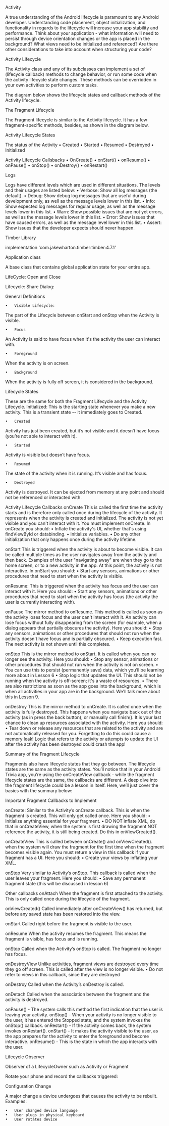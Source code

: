 Activity

A true understanding of the Android lifecycle is paramount to any Android developer. Understanding code placement, object initialization, and functionality in regards to the lifecycle will increase your app stability and performance. 
Think about your application - what information will need to persist through device orientation changes or the app is placed in the background? What views need to be initialized and referenced? Are there other considerations to take into account when structuring your code? 

Activity Lifecycle 

The Activity class and any of its subclasses can implement a set of (lifecycle callback) methods to change behavior, or run some code when the activity lifecycle state changes. These methods can be overridden in your own activities to perform custom tasks. 

The diagram below shows the lifecycle states and callback methods of the Activity lifecycle.





The Fragment Lifecycle

The Fragment lifecycle is similar to the Activity lifecycle. It has a few fragment-specific methods, besides, as shown in the diagram below.





Activity Lifecycle States

The status of the Activity
	•	Created
	•	Started
	•	Resumed
	•	Destroyed
	•	Initialized


Activity Lifecycle Callsbacks
	•	OnCreate()
	•	onStart()
	•	onResume()
	•	onPause()
	•	onStop()
	•	onDestroy()
	•	onRestart()


Logs

Logs have different levels which are used in different situations. The levels and their usages are listed below:
	•	Verbose: Show all log messages (the default).
	•	Debug: Show debug log messages that are useful during development only, as well as the message levels lower in this list.
	•	Info: Show expected log messages for regular usage, as well as the message levels lower in this list.
	•	Warn: Show possible issues that are not yet errors, as well as the message levels lower in this list.
	•	Error: Show issues that have caused errors, as well as the message level lower in this list.
	•	Assert: Show issues that the developer expects should never happen.


Timber Library



implementation 'com.jakewharton.timber:timber:4.7.1'


Application class

A base class that contains global application state for your entire app.


LifeCycle: Open and Close




Lifecycle: Share Dialog:




General Definitions

	•	Visible Lifecycle: 
The part of the Lifecycle between onStart and onStop when the Activity is visible.

	•	Focus
An Activity is said to have focus when it's the activity the user can interact with.

	•	Foreground
When the activity is on screen.

	•	Background
When the activity is fully off screen, it is considered in the background.

Lifecycle States

These are the same for both the Fragment Lifecycle and the Activity Lifecycle.
Initialized: This is the starting state whenever you make a new activity. This is a transient state -- it immediately goes to Created.

	•	Created
Activity has just been created, but it’s not visible and it doesn’t have focus (you’re not able to interact with it).

	•	Started
Activity is visible but doesn’t have focus.

	•	Resumed
The state of the activity when it is running. It’s visible and has focus.

	•	Destroyed
Activity is destroyed. It can be ejected from memory at any point and should not be referenced or interacted with.

Activity Lifecycle Callbacks
onCreate
This is called the first time the activity starts and is therefore only called once during the lifecycle of the activity. It represents when the activity is created and initialized. The activity is not yet visible and you can't interact with it. You must implement onCreate. In onCreate you should:
	•	Inflate the activity's UI, whether that's using findViewById or databinding.
	•	Initialize variables.
	•	Do any other initialization that only happens once during the activity lifetime.

onStart
This is triggered when the activity is about to become visible. It can be called multiple times as the user navigates away from the activity and then back. Examples of the user "navigating away" are when they go to the home screen, or to a new activity in the app. At this point, the activity is not interactive. In onStart you should:
	•	Start any sensors, animations or other procedures that need to start when the activity is visible.

onResume: This is triggered when the activity has focus and the user can interact with it. Here you should:
	•	Start any sensors, animations or other procedures that need to start when the activity has focus (the activity the user is currently interacting with).

onPause
The mirror method to onResume. This method is called as soon as the activity loses focus and the user can't interact with it. An activity can lose focus without fully disappearing from the screen (for example, when a dialog appears that partially obscures the activity). Here you should:
	•	Stop any sensors, animations or other procedures that should not run when the activity doesn't have focus and is partially obscured.
	•	Keep execution fast. The next activity is not shown until this completes.

onStop
This is the mirror method to onStart. It is called when you can no longer see the activity. Here you should:
	•	Stop any sensor, animations or other procedures that should not run when the activity is not on screen.
	•	You can use this to persist (permanently save) data, which you’ll be learning more about in Lesson 6
	•	Stop logic that updates the UI. This should not be running when the activity is off-screen; it's a waste of resources.
	•	There are also restrictions as soon as the app goes into the background, which is when all activities in your app are in the background. We'll talk more about this in Lesson 9.

onDestroy
This is the mirror method to onCreate. It is called once when the activity is fully destroyed. This happens when you navigate back out of the activity (as in press the back button), or manually call finish(). It is your last chance to clean up resources associated with the activity. Here you should:
	•	Tear down or release any resources that are related to the activity and are not automatically released for you. Forgetting to do this could cause a memory leak! Logic that refers to the activity or attempts to update the UI after the activity has been destroyed could crash the app!


Summary of the Fragment Lifecycle

Fragments also have lifecycle states that they go between. The lifecycle states are the same as the activity states. You’ll notice that in your Android Trivia app, you’re using the onCreateView callback - while the fragment lifecycle states are the same, the callbacks are different.
A deep dive into the fragment lifecycle could be a lesson in itself. Here, we’ll just cover the basics with the summary below:

Important Fragment Callbacks to Implement

onCreate: 
Similar to the Activity’s onCreate callback. This is when the fragment is created. This will only get called once. Here you should:
	•	Initialize anything essential for your fragment.
	•	DO NOT inflate XML, do that in onCreateView, when the system is first drawing the fragment NOT reference the activity, it is still being created. Do this in onViewCreated().

onCreateView
This is called between onCreate() and onViewCreated(). when the system will draw the fragment for the first time when the fragment becomes visible again. You must return a view in this callback if your fragment has a UI. Here you should:
	•	Create your views by inflating your XML.

onStop
Very similar to Activity’s onStop. This callback is called when the user leaves your fragment. Here you should:
	•	Save any permanent fragment state (this will be discussed in lesson 6)

Other callbacks
onAttach
When the fragment is first attached to the activity. This is only called once during the lifecycle of the fragment.

onViewCreated()
Called immediately after onCreateView() has returned, but before any saved state has been restored into the view. 

onStart
Called right before the fragment is visible to the user.

onResume
When the activity resumes the fragment. This means the fragment is visible, has focus and is running.

onStop
Called when the Activity’s onStop is called. The fragment no longer has focus.

onDestroyView
Unlike activities, fragment views are destroyed every time they go off screen. This is called after the view is no longer visible.
	•	Do not refer to views in this callback, since they are destroyed

onDestroy
Called when the Activity’s onDestroy is called.

onDetach
Called when the association between the fragment and the activity is destroyed.



onPause() - The system calls this method the first indication that the user is leaving your activity. 
onStop() - When your activity is no longer visible to the user, it has entered the Stopped state, and the system invokes the onStop() callback. 
onRestart() - If the activity comes back, the system invokes onRestart(). 
onStart() - It makes the activity visible to the user, as the app prepares for the activity to enter the foreground and become interactive. 
onResume() - This is the state in which the app interacts with the user. 


Lifecycle Observer

Observer of a LifecycleOwner such as Activity or Fragment

Rotate your phone and record the callbacks triggered: 



Configuration Change

A major change a device undergoes that causes the activity to be rebuilt.
Examples:

	•	User changed device language
	•	User plugs in physical keyboard
	•	User rotates device


